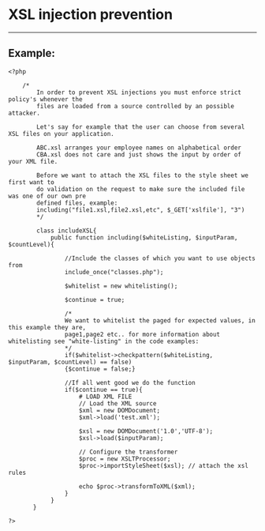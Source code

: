 # XSL injection prevention
-------

## Example:


    <?php

	    /*
			In order to prevent XSL injections you must enforce strict policy's whenever the
			files are loaded from a source controlled by an possible attacker.

			Let's say for example that the user can choose from several XSL files on your application.

			ABC.xsl arranges your employee names on alphabetical order
			CBA.xsl does not care and just shows the input by order of your XML file.

			Before we want to attach the XSL files to the style sheet we first want to
			do validation on the request to make sure the included file was one of our own pre
			defined files, example:
			including("file1.xsl,file2.xsl,etc", $_GET['xslfile'], "3")
			*/

			class includeXSL{
				public function including($whiteListing, $inputParam, $countLevel){

					//Include the classes of which you want to use objects from
					include_once("classes.php");

					$whitelist = new whitelisting();

					$continue = true;

					/*
					We want to whitelist the paged for expected values, in this example they are,
					page1,page2 etc.. for more information about whitelisting see "white-listing" in the code examples:
					*/
					if($whitelist->checkpattern($whiteListing, $inputParam, $countLevel) == false)
					{$continue = false;}

					//If all went good we do the function
					if($continue == true){
						# LOAD XML FILE
						// Load the XML source
						$xml = new DOMDocument;
						$xml->load('test.xml');

						$xsl = new DOMDocument('1.0','UTF-8');
						$xsl->load($inputParam);

						// Configure the transformer
						$proc = new XSLTProcessor;
						$proc->importStyleSheet($xsl); // attach the xsl rules

						echo $proc->transformToXML($xml);
					}
				}
		   }

    ?>
